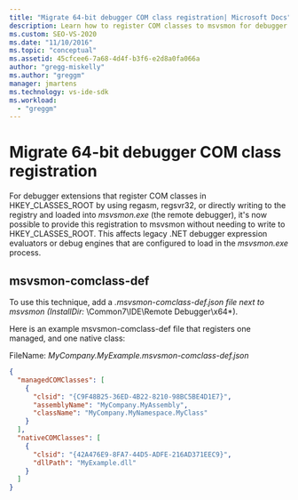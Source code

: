 ```yaml
---
title: "Migrate 64-bit debugger COM class registration| Microsoft Docs"
description: Learn how to register COM classes to msvsmon for debugger extensions without writing to HKEY_CLASSES_ROOT. 
ms.custom: SEO-VS-2020
ms.date: "11/10/2016"
ms.topic: "conceptual"
ms.assetid: 45cfcee6-7a68-4d4f-b3f6-e2d8a0fa066a
author: "gregg-miskelly"
ms.author: "greggm"
manager: jmartens
ms.technology: vs-ide-sdk
ms.workload:
  - "greggm"
---
```

# Migrate 64-bit debugger COM class registration

For debugger extensions that register COM classes in HKEY_CLASSES_ROOT by using regasm, regsvr32, or directly writing to the registry and loaded into *msvsmon.exe* (the remote debugger), it's now possible to provide this registration to msvsmon without needing to write to HKEY_CLASSES_ROOT. This affects legacy .NET debugger expression evaluators or debug engines that are configured to load in the *msvsmon.exe* process.

## msvsmon-comclass-def

To use this technique, add a **.msvsmon-comclass-def.json* file next to msvsmon (InstallDir:* \Common7\IDE\Remote Debugger\x64*).

Here is an example msvsmon-comclass-def file that registers one managed, and one native class:

FileName: *MyCompany.MyExample.msvsmon-comclass-def.json*

```json
{
  "managedCOMClasses": [
    {
      "clsid": "{C9F48B25-36ED-4B22-8210-98BC5BE4D1E7}",
      "assemblyName": "MyCompany.MyAssembly",
      "className": "MyCompany.MyNamespace.MyClass"
    }
  ],
  "nativeCOMClasses": [
    {
      "clsid": "{42A476E9-8FA7-44D5-ADFE-216AD371EEC9}",
      "dllPath": "MyExample.dll"
    }
  ]
}
```
